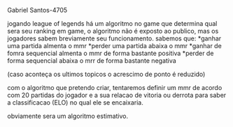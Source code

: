 Gabriel Santos-4705

jogando league of legends há um algoritmo no game que determina qual sera seu ranking
em game, o algoritmo não é exposto ao publico, mas os jogadores sabem breviamente 
seu funcionamento. 
sabemos que: 
 *ganhar uma partida almenta o mmr 
 *perder uma partida abaixa o mmr 
 *ganhar de fomra sequencial almenta o mmr de forma bastante positiva 
 *perder de forma sequencial abaixa o mrr de forma bastante negativa 

 (caso aconteça os ultimos topicos o acrescimo de ponto é reduzido)

 com o algoritmo que pretendo criar, tentaremos definir um mmr de acordo 
 com 20 partidas do jogador e a sua relacao de vitoria ou derrota para 
 saber a classificacao (ELO) no qual ele se encaixaria.

 obviamente sera um algoritmo estimativo.
  
